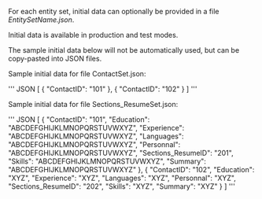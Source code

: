 For each entity set, initial data can optionally be provided in a file *EntitySetName.json*.

Initial data is available in production and test modes.

The sample initial data below will not be automatically used, but can be copy-pasted into JSON files.

Sample initial data for file ContactSet.json:

''' JSON
[
    {
        "ContactID": "101"
    },
    {
        "ContactID": "102"
    }
]
'''

Sample initial data for file Sections_ResumeSet.json:

''' JSON
[
    {
        "ContactID": "101",
        "Education": "ABCDEFGHIJKLMNOPQRSTUVWXYZ",
        "Experience": "ABCDEFGHIJKLMNOPQRSTUVWXYZ",
        "Languages": "ABCDEFGHIJKLMNOPQRSTUVWXYZ",
        "Personnal": "ABCDEFGHIJKLMNOPQRSTUVWXYZ",
        "Sections_ResumeID": "201",
        "Skills": "ABCDEFGHIJKLMNOPQRSTUVWXYZ",
        "Summary": "ABCDEFGHIJKLMNOPQRSTUVWXYZ"
    },
    {
        "ContactID": "102",
        "Education": "XYZ",
        "Experience": "XYZ",
        "Languages": "XYZ",
        "Personnal": "XYZ",
        "Sections_ResumeID": "202",
        "Skills": "XYZ",
        "Summary": "XYZ"
    }
]
'''
